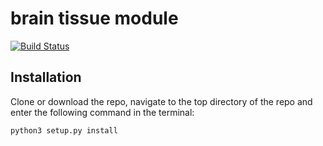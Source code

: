 # brain tissue module 

[![Build Status](https://travis-ci.com/CINPLA/brain_tissue_module.svg?token=ysPymD2Us3kpyo2SF9i6&branch=master)](https://travis-ci.com/CINPLA/brain_tissue_module)

## Installation 

Clone or download the repo, navigate to the top directory of the repo and enter the following
command in the terminal: 
```bash
python3 setup.py install
```


